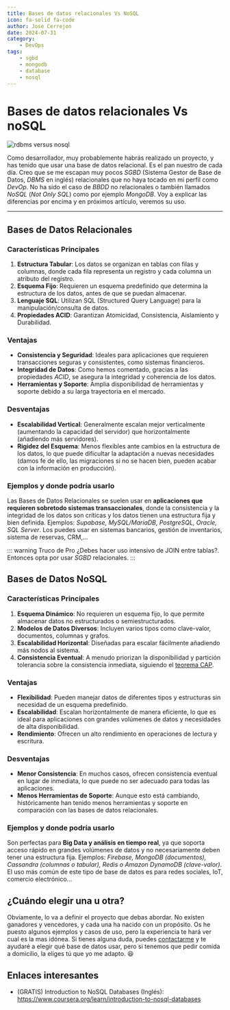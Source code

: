 ```yaml
---
title: Bases de datos relacionales Vs NoSQL
icon: fa-solid fa-code
author: Jose Cerrejon
date: 2024-07-31
category:
    - DevOps
tags:
    - sgbd
    - mongodb
    - database
    - nosql
---
```


# Bases de datos relacionales Vs noSQL

![rdbms versus nosql](/images/2024/07/rdbms_vs_nosql.jpg "Me ha hecho gracia lo que ha generado la IA, el tipejo joven para las NoSQL")

Como desarrollador, muy probablemente habrás realizado un proyecto, y has tenido que usar una base de datos relacional. Es el pan nuestro de cada día. Creo que se me escapan muy pocos _SGBD_ (Sistema Gestor de Base de Datos, _DBMS_ en inglés) relacionales que no haya tocado en mi perfil como _DevOp_. No ha sido el caso de _BBDD_ no relacionales o también llamados _NoSQL_ (_Not Only SQL_) como por ejemplo _MongoDB_. Voy a explicar las diferencias por encima y en próximos artículo, veremos su uso.

---

## Bases de Datos Relacionales

### Características Principales

1. **Estructura Tabular**: Los datos se organizan en tablas con filas y columnas, donde cada fila representa un registro y cada columna un atributo del registro.
2. **Esquema Fijo**: Requieren un esquema predefinido que determina la estructura de los datos, antes de que se puedan almacenar.
3. **Lenguaje SQL**: Utilizan SQL (Structured Query Language) para la manipulación/consulta de datos.
4. **Propiedades ACID**: Garantizan Atomicidad, Consistencia, Aislamiento y Durabilidad.

### Ventajas

-   **Consistencia y Seguridad**: Ideales para aplicaciones que requieren transacciones seguras y consistentes, como sistemas financieros.
-   **Integridad de Datos**: Como hemos comentado, gracias a las propiedades _ACID_, se asegura la integridad y coherencia de los datos.
-   **Herramientas y Soporte**: Amplia disponibilidad de herramientas y soporte debido a su larga trayectoria en el mercado.

### Desventajas

-   **Escalabilidad Vertical**: Generalmente escalan mejor verticalmente (aumentando la capacidad del servidor) que horizontalmente (añadiendo más servidores).
-   **Rigidez del Esquema**: Menos flexibles ante cambios en la estructura de los datos, lo que puede dificultar la adaptación a nuevas necesidades (damos fe de ello, las migraciones si no se hacen bien, pueden acabar con la información en producción).

### Ejemplos y donde podría usarlo

Las Bases de Datos Relacionales se suelen usar en **aplicaciones que requieren sobretodo sistemas transaccionales**, donde la consistencia y la integridad de los datos son críticas y los datos tienen una estructura fija y bien definida. Ejemplos: _Supabase, MySQL/MariaDB, PostgreSQL, Oracle, SQL Server_. Los puedes usar en sistemas bancarios, gestión de inventarios, sistema de reservas, CRM,...

::: warning Truco de Pro
¿Debes hacer uso intensivo de JOIN entre tablas?. Entonces opta por usar _SGBD_ relacionales.
:::

## Bases de Datos NoSQL

### Características Principales

1. **Esquema Dinámico**: No requieren un esquema fijo, lo que permite almacenar datos no estructurados o semiestructurados.
2. **Modelos de Datos Diversos**: Incluyen varios tipos como clave-valor, documentos, columnas y grafos.
3. **Escalabilidad Horizontal**: Diseñadas para escalar fácilmente añadiendo más nodos al sistema.
4. **Consistencia Eventual**: A menudo priorizan la disponibilidad y partición tolerancia sobre la consistencia inmediata, siguiendo el [teorema CAP](https://es.wikipedia.org/wiki/Teorema_CAP).

### Ventajas

-   **Flexibilidad**: Pueden manejar datos de diferentes tipos y estructuras sin necesidad de un esquema predefinido.
-   **Escalabilidad**: Escalan horizontalmente de manera eficiente, lo que es ideal para aplicaciones con grandes volúmenes de datos y necesidades de alta disponibilidad.
-   **Rendimiento**: Ofrecen un alto rendimiento en operaciones de lectura y escritura.

### Desventajas

-   **Menor Consistencia**: En muchos casos, ofrecen consistencia eventual en lugar de inmediata, lo que puede no ser adecuado para todas las aplicaciones.
-   **Menos Herramientas de Soporte**: Aunque esto está cambiando, históricamente han tenido menos herramientas y soporte en comparación con las bases de datos relacionales.

### Ejemplos y donde podría usarlo

Son perfectas para **Big Data y análisis en tiempo real**, ya que soporta acceso rápido en grandes volúmenes de datos y no necesariamente deben tener una estructura fija. Ejemplos: _Firebase, MongoDB (documentos), Cassandra (columnas o tabular), Redis o Amazon DynamoDB (clave-valor)_. El uso más común de este tipo de base de datos es para redes sociales, IoT, comercio electrónico...

## ¿Cuándo elegir una u otra?

Obviamente, lo va a definir el proyecto que debas abordar. No exísten ganadores y vencedores, y cada una ha nacido con un propósito. Os he puesto algunos ejemplos y casos de uso, pero la experiencia te hará ver cual es la mas idónea. Si tienes alguna duda, puedes [contactarme](mailto:ulysess@gmail.com) y te ayudaré a elegir qué base de datos usar, pero si tenemos que pedir comida a domicilio, la eliges tú que yo me adapto. 😆

## Enlaces interesantes

-   (GRATIS) Introduction to NoSQL Databases (Inglés): https://www.coursera.org/learn/introduction-to-nosql-databases

